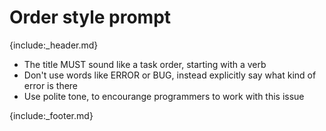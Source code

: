 # Order style prompt

{include:_header.md}

- The title MUST sound like a task order, starting with a verb
- Don't use words like ERROR or BUG, instead explicitly say what kind of error is there
- Use polite tone, to encourange programmers to work with this issue

{include:_footer.md}
